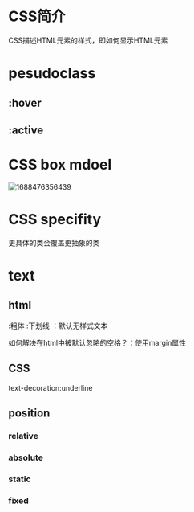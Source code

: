 # CSS简介
CSS描述HTML元素的样式，即如何显示HTML元素
# pesudoclass

## :hover

## :active

# CSS box mdoel
![1688476356439](https://github.com/yandhii/frontend-learning/assets/65276814/4afd86b4-a088-4395-a3b0-7b13b74822be)

# CSS specifity
更具体的类会覆盖更抽象的类
# text
## html
<strong></strong>:粗体
<u></u>:下划线
<span></span>：默认无样式文本

如何解决在html中被默认忽略的空格？：使用margin属性
## CSS
text-decoration:underline
## position
### relative
### absolute
### static
### fixed
